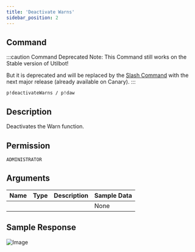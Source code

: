 ```yaml
---
title: 'Deactivate Warns'
sidebar_position: 2
---
```


## Command
:::caution Command Deprecated
Note: This Command still works on the Stable version of Utilbot!

But it is deprecated and will be replaced by the [Slash Command](warns) with the next major release (already available on Canary).
:::
```
p!deactivateWarns / p!daw
```

## Description
Deactivates the Warn function.

## Permission
`ADMINISTRATOR`

## Arguments
| Name | Type | Description | Sample Data |
| ---- | ---- | ----------- | ----------- |
|  |  |  | None |

## Sample Response
![Image](https://cdn.herrtxbias.net/Discord_C6S9TYB0dV.png)
